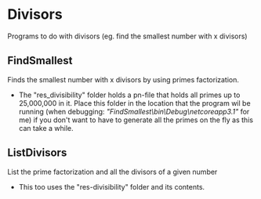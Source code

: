# Divisors
Programs to do with divisors (eg. find the smallest number with x divisors)

## FindSmallest
Finds the smallest number with x divisors by using primes factorization.
- The "res_divisibility" folder holds a pn-file that holds all primes up to 25,000,000 in it. Place this folder in the location that the program wil be running (when debugging: *"FindSmallest\bin\Debug\netcoreapp3.1"* for me) if you don't want to have to generate all the primes on the fly as this can take a while.

## ListDivisors
List the prime factorization and all the divisors of a given number
- This too uses the "res-divisibility" folder and its contents.
